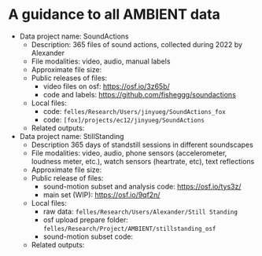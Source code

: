 # A guidance to all AMBIENT data
- Data project name: SoundActions
    - Description: 365 files of sound actions, collected during 2022 by Alexander
    - File modalities: video, audio, manual labels
    - Approximate file size: 
    - Public releases of files:
        - video files on osf: https://osf.io/3z65b/
        - code and labels: https://github.com/fisheggg/soundactions
    - Local files:
        - code: `felles/Research/Users/jinyueg/SoundActions_fox`
        - code: `[fox]/projects/ec12/jinyueg/SoundActions`
    - Related outputs:
- Data project name: StillStanding
    - Description 365 days of standstill sessions in different soundscapes
    - File modalities: video, audio, phone sensors (accelerometer, loudness meter, etc.), watch sensors (heartrate, etc), text reflections
    - Approximate file size:
    - Public release of files:
        - sound-motion subset and analysis code: https://osf.io/tys3z/
        - main set (WIP): https://osf.io/9qf2n/
    - Local files:
        - raw data: `felles/Research/Users/Alexander/Still Standing`
        - osf upload prepare folder: `felles/Research/Project/AMBIENT/stillstanding_osf`
        - sound-motion subset code: 
    - Related outputs:
